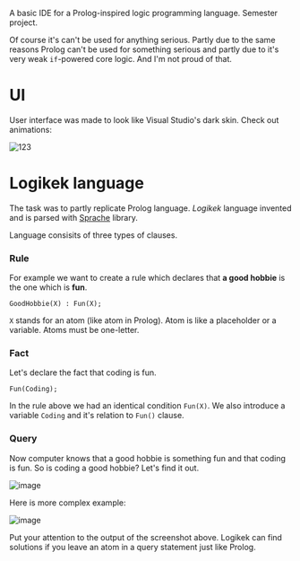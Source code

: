 A basic IDE for a Prolog-inspired logic programming language. Semester project.

Of course it's can't be used for anything serious. Partly due to the same reasons Prolog can't be used for something serious and partly due to it's very weak `if`-powered core logic. And I'm not proud of that.

# UI

User interface was made to look like Visual Studio's dark skin. Check out animations:

![123](https://user-images.githubusercontent.com/13202642/29819828-f71ccebe-8cca-11e7-9253-cec6ff70f198.gif)

# Logikek language

The task was to partly replicate Prolog language. *Logikek* language invented and is parsed with [Sprache](https://github.com/sprache/Sprache) library. 

Language consisits of three types of clauses.

### Rule

For example we want to create a rule which declares that **a good hobbie** is the one which is **fun**.

```
GoodHobbie(X) : Fun(X);
```

`X` stands for an atom (like atom in Prolog). Atom is like a placeholder or a variable. Atoms must be one-letter.

### Fact

Let's declare the fact that coding is fun.

```
Fun(Coding);
```

In the rule above we had an identical condition `Fun(X)`. We also introduce a variable `Coding` and it's relation to `Fun()` clause.

### Query

Now computer knows that a good hobbie is something fun and that coding is fun. So is coding a good hobbie? Let's find it out.

![image](https://user-images.githubusercontent.com/13202642/29818746-68eb824c-8cc6-11e7-933e-edd1d2bc5bce.png)

Here is more complex example:

![image](https://user-images.githubusercontent.com/13202642/30006215-2fd5b10a-90fc-11e7-95dc-f560e6bbe84c.png)

Put your attention to the output of the screenshot above. Logikek can find solutions if you leave an atom in a query statement just like Prolog.
